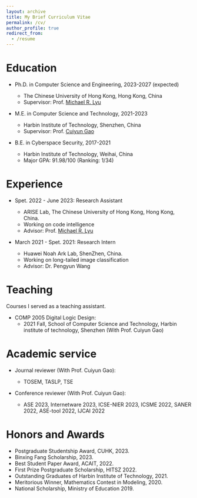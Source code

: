 ```yaml
---
layout: archive
title: My Brief Curriculum Vitae
permalink: /cv/
author_profile: true
redirect_from:
  - /resume
---
```



Education
======
* Ph.D. in Computer Science and Engineering, 2023-2027 (expected)
  * The Chinese University of Hong Kong, Hong Kong, China
  * Supervisor: Prof. [Michael R. Lyu](http://www.cse.cuhk.edu.hk/lyu/home)
  
* M.E. in Computer Science and Technology, 2021-2023
  * Harbin Institute of Technology, Shenzhen, China
  * Supervisor: Prof. [Cuiyun Gao](https://cuiyungao.github.io/)

* B.E. in Cyberspace Security, 2017-2021
  * Harbin Institute of Technology, Weihai, China
  * Major GPA: 91.98/100 (Ranking: 1/34)

Experience
======


* Spet. 2022 - June 2023: Research Assistant
  * ARISE Lab, The Chinese University of Hong Kong, Hong Kong, China.
  * Working on code intelligence
  * Advisor: Prof. [Michael R. Lyu](http://www.cse.cuhk.edu.hk/lyu/home)

* March 2021 - Spet. 2021: Research Intern
  * Huawei Noah Ark Lab, ShenZhen, China.
  * Working on long-tailed image classification
  * Advisor: Dr. Pengyun Wang


# Teaching
Courses I served as a teaching assistant.  
- COMP 2005 Digital Logic Design:
  - 2021 Fall, School of Computer Science and Technology, Harbin institute of technology, Shenzhen (With Prof. Cuiyun Gao)

# Academic service

- Journal reviewer (With Prof. Cuiyun Gao):
  - TOSEM, TASLP, TSE
  

- Conference reviewer (With Prof. Cuiyun Gao): 
  - ASE 2023, Internetware 2023, ICSE-NIER 2023, ICSME 2022, SANER 2022, ASE-tool 2022, IJCAI 2022


Honors and Awards
======

- Postgraduate Studentship Award, CUHK, 2023.
- Binxing Fang Scholarship, 2023.
- Best Student Paper Award, ACAIT, 2022.
- First Prize Postgraduate Scholarship, HITSZ 2022.
- Outstanding Graduates of Harbin Institute of Technology, 2021.
- Meritorious Winner, Mathematics Contest in Modeling, 2020.
- National Scholarship, Ministry of Education 2019.
